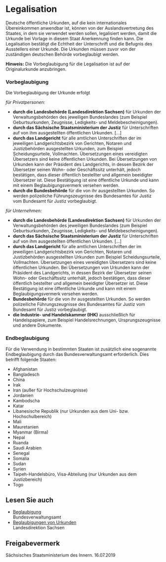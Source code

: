 # Legalisation

Deutsche öffentliche Urkunden, auf die kein internationales Übereinkommen anwendbar ist, können von der Auslandsvertretung des Staates, in dem sie verwendet werden sollen, legalisiert werden, damit die Urkunde bei Vorlage in diesem Staat Anerkennung finden kann. Die Legalisation bestätigt die Echtheit der Unterschrift und die Befugnis des Ausstellers einer Urkunde. Die Urkunden müssen zuvor von der zuständigen deutschen Behörde vorbeglaubigt werden.

**Hinweis:** Die Vorbeglaubigung für die Legalisation ist auf der Originalurkunde anzubringen.

### Vorbeglaubigung

Die Vorbeglaubigung der Urkunde erfolgt

*für Privatpersonen:*

* **durch die Landesbehörde (Landesdirektion Sachsen)** für Urkunden der Verwaltungsbehörden des jeweiligen Bundeslandes (zum Beispiel Geburtsurkunden, Zeugnisse, Ledigkeits- und Meldebescheinigungen).
* **durch das Sächsische Staatsministerium der Justiz** für Unterschriften auf von ihm ausgestellten öffentlichen Urkunden. [...]
* **durch das Landgericht**  für alle amtlichen Unterschriften der im jeweiligen Landgerichtsbezirk von Gerichten, Notaren und Justizbehörden ausgestellten Urkunden, zum Beispiel Scheidungsurteile, Vollmachten. Übersetzungen eines vereidigten Übersetzers sind keine öffentlichen Urkunden. Bei Übersetzungen von Urkunden kann der Präsident des Landgerichts, in dessen Bezirk der Übersetzer seinen Wohn- oder Geschäftssitz unterhält, jedoch bestätigen, dass dieser öffentlich bestellter und allgemein beeidigter Übersetzer ist. Diese Bestätigung ist eine öffentliche Urkunde und kann mit einem Beglaubigungsvermerk versehen werden.
* **durch die Bundesbehörde** für die von ihr ausgestellten Urkunden. So werden polizeiliche Führungszeugnisse des Bundesamtes für Justiz vom Bundesamt für Justiz vorbeglaubigt.

*für Unternehmen:*

* **durch die Landesbehörde (Landesdirektion Sachsen)** für Urkunden der Verwaltungsbehörden des jeweiligen Bundeslandes (zum Beispiel Geburtsurkunden, Zeugnisse, Ledigkeits- und Meldebescheinigungen).
* **durch das Sächsische Staatsministerium der Justiz** für Unterschriften auf von ihm ausgestellten öffentlichen Urkunden. [...]
* **durch das Landgericht** für alle amtlichen Unterschriften der im jeweiligen Landgerichtsbezirk von Gerichten, Notaren und Justizbehörden ausgestellten Urkunden zum Beispiel Scheidungsurteile, Vollmachten. Übersetzungen eines vereidigten Übersetzers sind keine öffentlichen Urkunden. Bei Übersetzungen von Urkunden kann der Präsident des Landgerichts, in dessen Bezirk der Übersetzer seinen Wohn- oder Geschäftssitz unterhält, jedoch bestätigen, dass dieser öffentlich bestellter und allgemein beeidigter Übersetzer ist. Diese Bestätigung ist eine öffentliche Urkunde und kann mit einem Beglaubigungsvermerk versehen werden.
* **Bundesbehörde** für die von ihr ausgestellten Urkunden. So werden polizeiliche Führungszeugnisse des Bundesamtes für Justiz vom Bundesamt für Justiz vorbeglaubigt.
* **die Industrie- und Handelskammer (IHK)** ausschließlich für Handelspapiere, zum Beispiel Handelsrechnungen, Ursprungszeugnisse und andere Dokumente.

### Endbeglaubigung

Für die Verwendung in bestimmten Staaten ist zusätzlich eine sogenannte Endbeglaubigung durch das Bundesverwaltungsamt erforderlich. Dies betrifft folgende Staaten:

* Afghanistan
* Bangladesch
* China
* Irak
* Iran (außer für Hochschulzeugnisse)
* Jordanien
* Kambodscha
* Katar
* Libanesische Republik (nur Urkunden aus dem Uni- bzw. Hochschulbereich)
* Mali
* Mauretanien
* Myanmar (Birma)
* Nepal
* Ruanda
* Saudi Arabien
* Senegal
* Somalia
* Sudan
* Syrien
* Taipeh-Handelsbüro, Visa-Abteilung (nur Urkunden aus dem Justizbereich)
* Togo

## Lesen Sie auch

* [Beglaubigung](https://www.bva.bund.de/DE/Services/Buerger/Ausweis-Dokumente-Recht/Apostillen-Beglaubigungen/apostillen-beglaubigungen_node.html "Apostillen und Beglaubigungen (Bundesverwaltungsamt)")  
  Bundesverwaltungsamt
* [Beglaubigungen von Urkunden](https://www.lds.sachsen.de/soziales/index.asp?ID=5591&art_param=512 "Beglaubigungen von Urkunden (Landesdirektion Sachsen)")  
  Landesdirektion Sachsen

## Freigabevermerk

Sächsisches Staatsministerium des Innern. 16.07.2019
